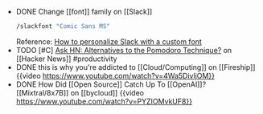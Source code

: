 - DONE Change [[font]] family on [[Slack]]
  ```bash
  /slackfont "Comic Sans MS"
  ```
  Reference: [How to personalize Slack with a custom font](https://9to5mac.com/2020/09/11/how-to-change-slack-fonts/)
- TODO [#C] [Ask HN: Alternatives to the Pomodoro Technique?](https://news.ycombinator.com/item?id=39348500) on [[Hacker News]] #productivity
- DONE this is why you're addicted to [[Cloud/Computing]] on [[Fireship]]
  {{video https://www.youtube.com/watch?v=4Wa5DivljOM}}
- DONE How Did [[Open Source]] Catch Up To [[OpenAI]]? [[Mixtral/8x7B]] on [[bycloud]]
  {{video https://www.youtube.com/watch?v=PYZIOMvkUF8}}